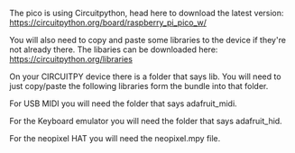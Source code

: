The pico is using Circuitpython, head here to download the latest version: https://circuitpython.org/board/raspberry_pi_pico_w/

You will also need to copy and paste some libraries to the device if they're not already there. The libaries can be downloaded here: https://circuitpython.org/libraries

On your CIRCUITPY device there is a folder that says lib. You will need to just copy/paste the following libraries form the bundle into that folder.

For USB MIDI you will need the folder that says adafruit_midi.

For the Keyboard emulator you will need the folder that says adafruit_hid.

For the neopixel HAT you will need the neopixel.mpy file.
